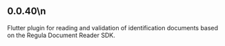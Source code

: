 ## 0.0.40\n
Flutter plugin for reading and validation of identification documents based on the Regula Document Reader SDK.